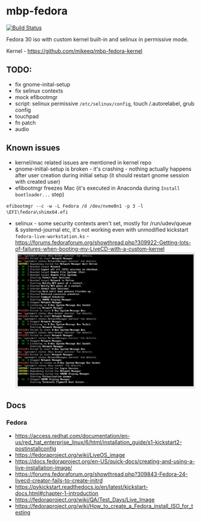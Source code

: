 # mbp-fedora

[![Build Status](https://travis-ci.com/mikeeq/mbp-fedora.svg?branch=master)](https://travis-ci.com/mikeeq/mbp-fedora)

Fedora 30 iso with custom kernel built-in and selinux in permissive mode.

Kernel - <https://github.com/mikeeq/mbp-fedora-kernel>

## TODO:

- fix gnome-inital-setup
- fix selinux contexts
- mock efibootmgr
- script: selinux permissive `/etc/selinux/config`, touch /.autorelabel, grub config
- touchpad
- fn patch
- audio

## Known issues

- kernel/mac related issues are mentioned in kernel repo
- gnome-initial-setup is broken - it's crashing - nothing actually happens after user creation during initial setup (it should restart gnome session with created user)
- efibootmgr freezes Mac (it's executed in Anaconda during `Install bootloader...` step)

```
efibootmgr --c -w -L Fedora /d /dev/nvme0n1 -p 3 -l \EFI\fedora\shimx64.efi
```

- selinux - some security contexts aren't set, mostly for /run/udev/queue & systemd-journal etc, it's not working even with unmodified kickstart `fedora-live-workstation.ks`  - <https://forums.fedoraforum.org/showthread.php?309922-Getting-lots-of-failures-when-booting-my-LiveCD-with-a-custom-kernel>
![selinux issue](screenshots/selinux.png)

## Docs

### Fedora

- <https://access.redhat.com/documentation/en-us/red_hat_enterprise_linux/6/html/installation_guide/s1-kickstart2-postinstallconfig>
- <https://fedoraproject.org/wiki/LiveOS_image>
- <https://docs.fedoraproject.org/en-US/quick-docs/creating-and-using-a-live-installation-image/>
- <https://forums.fedoraforum.org/showthread.php?309843-Fedora-24-livecd-creator-fails-to-create-initrd>
- <https://pykickstart.readthedocs.io/en/latest/kickstart-docs.html#chapter-1-introduction>
- <https://fedoraproject.org/wiki/QA/Test_Days/Live_Image>
- <https://fedoraproject.org/wiki/How_to_create_a_Fedora_install_ISO_for_testing>
